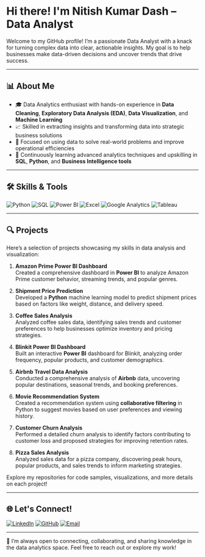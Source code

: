 #  Hi there! I'm Nitish Kumar Dash – Data Analyst

Welcome to my GitHub profile! I’m a passionate Data Analyst with a knack for turning complex data into clear, actionable insights. My goal is to help businesses make data-driven decisions and uncover trends that drive success.

---

## 📊 About Me

- 🎓 Data Analytics enthusiast with hands-on experience in **Data Cleaning**, **Exploratory Data Analysis (EDA)**, **Data Visualization**, and **Machine Learning**
- 📈 Skilled in extracting insights and transforming data into strategic business solutions
- 💼 Focused on using data to solve real-world problems and improve operational efficiencies
- 🌱 Continuously learning advanced analytics techniques and upskilling in **SQL**, **Python**, and **Business Intelligence tools**

---

## 🛠️ Skills & Tools

![Python](https://img.shields.io/badge/Python-3776AB?style=for-the-badge&logo=python&logoColor=white)
![SQL](https://img.shields.io/badge/SQL-336791?style=for-the-badge&logo=postgresql&logoColor=white)
![Power BI](https://img.shields.io/badge/Power_BI-F2C811?style=for-the-badge&logo=powerbi&logoColor=black)
![Excel](https://img.shields.io/badge/Excel-217346?style=for-the-badge&logo=microsoft-excel&logoColor=white)
![Google Analytics](https://img.shields.io/badge/Google_Analytics-E37400?style=for-the-badge&logo=google-analytics&logoColor=white)
![Tableau](https://img.shields.io/badge/Tableau-E97627?style=for-the-badge&logo=tableau&logoColor=white)

---

## 🔍 Projects

Here’s a selection of projects showcasing my skills in data analysis and visualization:

1. **Amazon Prime Power BI Dashboard**  
   Created a comprehensive dashboard in **Power BI** to analyze Amazon Prime customer behavior, streaming trends, and popular genres.

2. **Shipment Price Prediction**  
   Developed a **Python** machine learning model to predict shipment prices based on factors like weight, distance, and delivery speed.

3. **Coffee Sales Analysis**  
   Analyzed coffee sales data, identifying sales trends and customer preferences to help businesses optimize inventory and pricing strategies.

4. **Blinkit Power BI Dashboard**  
   Built an interactive **Power BI** dashboard for Blinkit, analyzing order frequency, popular products, and customer demographics.

5. **Airbnb Travel Data Analysis**  
   Conducted a comprehensive analysis of **Airbnb** data, uncovering popular destinations, seasonal trends, and booking preferences.

6. **Movie Recommendation System**  
   Created a recommendation system using **collaborative filtering** in Python to suggest movies based on user preferences and viewing history.

7. **Customer Churn Analysis**  
   Performed a detailed churn analysis to identify factors contributing to customer loss and proposed strategies for improving retention rates.

8. **Pizza Sales Analysis**  
   Analyzed sales data for a pizza company, discovering peak hours, popular products, and sales trends to inform marketing strategies.

Explore my repositories for code samples, visualizations, and more details on each project!

---

## 🌐 Let's Connect!

[![LinkedIn](https://img.shields.io/badge/LinkedIn-0077B5?style=for-the-badge&logo=linkedin&logoColor=white)](https://www.linkedin.com/in/nitish-kr-dash)
[![GitHub](https://img.shields.io/badge/GitHub-100000?style=for-the-badge&logo=github&logoColor=white)](https://github.com/Nitishdash04)
[![Email](https://img.shields.io/badge/Email-D14836?style=for-the-badge&logo=gmail&logoColor=white)](mailto:dashnitish0@gmail.com)

---

🌟 I’m always open to connecting, collaborating, and sharing knowledge in the data analytics space. Feel free to reach out or explore my work!


<!---
Nitishdash04/Nitishdash04 is a ✨ special ✨ repository because its `README.md` (this file) appears on your GitHub profile.
You can click the Preview link to take a look at your changes.
--->
